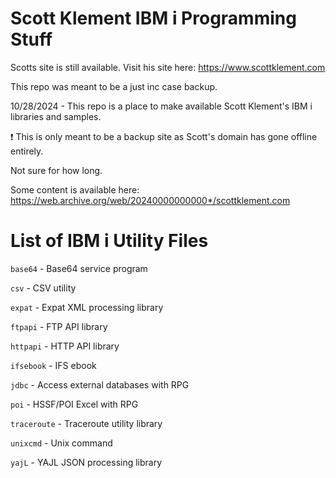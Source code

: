 # Scott Klement IBM i Programming Stuff
Scotts site is still available. Visit his site here:
https://www.scottklement.com

This repo was meant to be a just inc case backup. 

10/28/2024 - This repo is a place to make available Scott Klement's IBM i libraries and samples. 

❗ This is only meant to be a backup site as Scott's domain has gone offline entirely. 

Not sure for how long.

Some content is available here:   
https://web.archive.org/web/20240000000000*/scottklement.com   

# List of IBM i Utility Files
```base64``` - Base64 service program    

```csv``` - CSV utility   

```expat``` - Expat XML processing library    

```ftpapi``` - FTP API library    

```httpapi``` - HTTP API library   

```ifsebook``` - IFS ebook

```jdbc``` - Access external databases with RPG  

```poi``` - HSSF/POI Excel with RPG   

```traceroute``` - Traceroute utility library   

```unixcmd``` - Unix command    

```yajL``` - YAJL JSON processing library   

